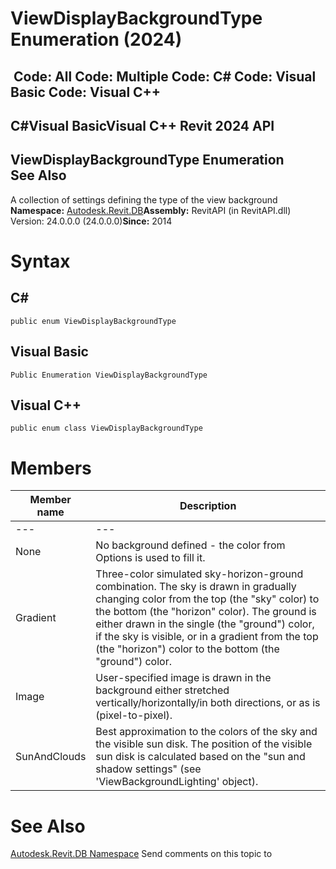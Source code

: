 # ViewDisplayBackgroundType Enumeration (2024)

﻿
 Code: All Code: Multiple Code: C# Code: Visual Basic Code: Visual C++   
---  
C#Visual BasicVisual C++
Revit 2024 API  
---  
ViewDisplayBackgroundType Enumeration  
See Also  
---  
A collection of settings defining the type of the view background 
**Namespace:** [Autodesk.Revit.DB](87546ba7-461b-c646-cbb1-2cb8f5bff8b2.md "Autodesk.Revit.DB Namespace")**Assembly:** RevitAPI (in RevitAPI.dll) Version: 24.0.0.0 (24.0.0.0)**Since:** 2014 
# Syntax
C#  
---  
```text
public enum ViewDisplayBackgroundType
```
  
Visual Basic  
---  
```text
Public Enumeration ViewDisplayBackgroundType
```
  
Visual C++  
---  
```text
public enum class ViewDisplayBackgroundType
```
  
# Members
| Member name | Description |
| --- | --- |
| --- | --- |
| None | No background defined - the color from Options is used to fill it. |
| Gradient | Three-color simulated sky-horizon-ground combination. The sky is drawn in gradually changing color from the top (the "sky" color) to the bottom (the "horizon" color). The ground is either drawn in the single (the "ground") color, if the sky is visible, or in a gradient from the top (the "horizon") color to the bottom (the "ground") color. |
| Image | User-specified image is drawn in the background either stretched vertically/horizontally/in both directions, or as is (pixel-to-pixel). |
| SunAndClouds | Best approximation to the colors of the sky and the visible sun disk. The position of the visible sun disk is calculated based on the "sun and shadow settings" (see 'ViewBackgroundLighting' object). |

# See Also
[Autodesk.Revit.DB Namespace](87546ba7-461b-c646-cbb1-2cb8f5bff8b2.md "Autodesk.Revit.DB Namespace")
Send comments on this topic to 